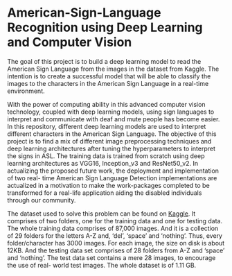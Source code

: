 # American-Sign-Language Recognition using Deep Learning and Computer Vision
The goal of this project is to build a deep learning model to read the American Sign Language from the images in the dataset from Kaggle. The intention is to create a successful model that will be able to classify the images to the characters in the American Sign Language in a real-time environment.

With the power of computing ability in this advanced computer vision technology, coupled with deep learning models, using sign languages to interpret and communicate with deaf and mute people has become easier. In this repository, different deep learning models are used to interpret different characters in the American Sign Language. 
The objective of this project is to find a mix of different image preprocessing techniques and deep learning architectures after tuning the hyperparameters to interpret the signs in ASL.
The training data is trained from scratch using deep learning architectures as VGG16, Inception_v3 and ResNet50_v2.
In actualizing the proposed future work, the deployment and implementation of two real- time American Sign Language Detection implementations are actualized in a motivation to make the work-packages completed to be transformed for a real-life application aiding the disabled individuals through our community.

The dataset used to solve this problem can be found on [Kaggle](https://www.kaggle.com/datasets/grassknoted/asl-alphabet/code). It comprises of two folders, one for the training data and one for testing data. The whole training data comprises of 87,000 images. And it is a collection of 29 folders for the letters A-Z and, ‘del’, ‘space’ and ‘nothing’. Thus, every folder/character has 3000 images. For each image, the size on disk is about 12KB. And the testing data set comprises of 28 folders from A-Z and ‘space’ and ‘nothing’. The test data set contains a mere 28 images, to encourage the use of real- world test images. The whole dataset is of 1.11 GB.
